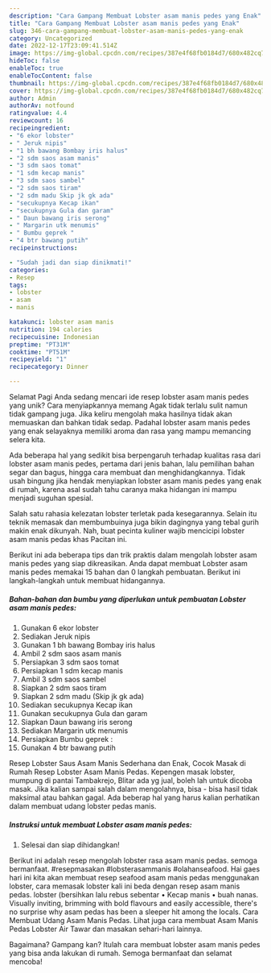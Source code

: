 ```yaml
---
description: "Cara Gampang Membuat Lobster asam manis pedes yang Enak"
title: "Cara Gampang Membuat Lobster asam manis pedes yang Enak"
slug: 346-cara-gampang-membuat-lobster-asam-manis-pedes-yang-enak
category: Uncategorized
date: 2022-12-17T23:09:41.514Z
image: https://img-global.cpcdn.com/recipes/387e4f68fb0184d7/680x482cq70/lobster-asam-manis-pedes-foto-resep-utama.jpg
hideToc: false
enableToc: true
enableTocContent: false
thumbnail: https://img-global.cpcdn.com/recipes/387e4f68fb0184d7/680x482cq70/lobster-asam-manis-pedes-foto-resep-utama.jpg
cover: https://img-global.cpcdn.com/recipes/387e4f68fb0184d7/680x482cq70/lobster-asam-manis-pedes-foto-resep-utama.jpg
author: Admin
authorAv: notfound
ratingvalue: 4.4
reviewcount: 16
recipeingredient:
- "6 ekor lobster"
- " Jeruk nipis"
- "1 bh bawang Bombay iris halus"
- "2 sdm saos asam manis"
- "3 sdm saos tomat"
- "1 sdm kecap manis"
- "3 sdm saos sambel"
- "2 sdm saos tiram"
- "2 sdm madu Skip jk gk ada"
- "secukupnya Kecap ikan"
- "secukupnya Gula dan garam"
- " Daun bawang iris serong"
- " Margarin utk menumis"
- " Bumbu geprek "
- "4 btr bawang putih"
recipeinstructions:

- "Sudah jadi dan siap dinikmati!"
categories:
- Resep
tags:
- lobster
- asam
- manis

katakunci: lobster asam manis 
nutrition: 194 calories
recipecuisine: Indonesian
preptime: "PT31M"
cooktime: "PT51M"
recipeyield: "1"
recipecategory: Dinner

---
```



Selamat Pagi Anda sedang mencari ide resep lobster asam manis pedes yang unik? Cara menyiapkannya memang Agak tidak terlalu sulit namun tidak gampang juga. Jika keliru mengolah maka hasilnya tidak akan memuaskan dan bahkan tidak sedap. Padahal lobster asam manis pedes yang enak selayaknya memiliki aroma dan rasa yang mampu memancing selera kita.


Ada beberapa hal yang sedikit bisa berpengaruh terhadap kualitas rasa dari lobster asam manis pedes, pertama dari jenis bahan, lalu pemilihan bahan segar dan bagus, hingga cara membuat dan menghidangkannya. Tidak usah bingung jika hendak menyiapkan lobster asam manis pedes yang enak di rumah, karena asal sudah tahu caranya maka hidangan ini mampu menjadi suguhan spesial.

Salah satu rahasia kelezatan lobster terletak pada kesegarannya. Selain itu teknik memasak dan membumbuinya juga bikin dagingnya yang tebal gurih makin enak dikunyah. Nah, buat pecinta kuliner wajib mencicipi lobster asam manis pedas khas Pacitan ini.


Berikut ini ada beberapa tips dan trik praktis dalam mengolah lobster asam manis pedes yang siap dikreasikan. Anda dapat membuat Lobster asam manis pedes memakai 15 bahan dan 0 langkah pembuatan. Berikut ini langkah-langkah untuk membuat hidangannya.

<!--inarticleads1-->

##### Bahan-bahan dan bumbu yang diperlukan untuk pembuatan Lobster asam manis pedes:

1. Gunakan 6 ekor lobster
1. Sediakan  Jeruk nipis
1. Gunakan 1 bh bawang Bombay iris halus
1. Ambil 2 sdm saos asam manis
1. Persiapkan 3 sdm saos tomat
1. Persiapkan 1 sdm kecap manis
1. Ambil 3 sdm saos sambel
1. Siapkan 2 sdm saos tiram
1. Siapkan 2 sdm madu (Skip jk gk ada)
1. Sediakan secukupnya Kecap ikan
1. Gunakan secukupnya Gula dan garam
1. Siapkan  Daun bawang iris serong
1. Sediakan  Margarin utk menumis
1. Persiapkan  Bumbu geprek :
1. Gunakan 4 btr bawang putih


Resep Lobster Saus Asam Manis Sederhana dan Enak, Cocok Masak di Rumah Resep Lobster Asam Manis Pedas. Kepengen masak lobster, mumpung di pantai Tambakrejo, Blitar ada yg jual, boleh lah untuk dicoba masak. Jika kalian sampai salah dalam mengolahnya, bisa - bisa hasil tidak maksimal atau bahkan gagal. Ada beberap hal yang harus kalian perhatikan dalam membuat udang lobster pedas manis. 

<!--inarticleads2-->

##### Instruksi untuk membuat Lobster asam manis pedes:


1. Selesai dan siap dihidangkan!

Berikut ini adalah resep mengolah lobster rasa asam manis pedas. semoga bermanfaat. #resepmasakan #lobsterasammanis #olahanseafood. Hai gaes hari ini kita akan membuat resep seafood asam manis pedas menggunakan lobster, cara memasak lobster kali ini beda dengan resep asam manis pedas. lobster (bersihkan lalu rebus sebentar • Kecap manis • buah nanas. Visually inviting, brimming with bold flavours and easily accessible, there&#39;s no surprise why asam pedas has been a sleeper hit among the locals. Cara Membuat Udang Asam Manis Pedas. Lihat juga cara membuat Asam Manis Pedas Lobster Air Tawar dan masakan sehari-hari lainnya. 

Bagaimana? Gampang kan? Itulah cara membuat lobster asam manis pedes yang bisa anda lakukan di rumah. Semoga bermanfaat dan selamat mencoba!
